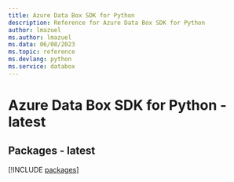 ```yaml
---
title: Azure Data Box SDK for Python
description: Reference for Azure Data Box SDK for Python
author: lmazuel
ms.author: lmazuel
ms.data: 06/08/2023
ms.topic: reference
ms.devlang: python
ms.service: databox
---
```

# Azure Data Box SDK for Python - latest
## Packages - latest
[!INCLUDE [packages](data-box-index.md)]